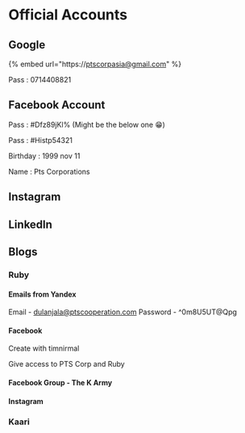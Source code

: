 # Official Accounts

## Google

{% embed url="https://ptscorpasia@gmail.com" %}

Pass : 0714408821

## Facebook Account

Pass : \#Dfz89jKl% \(Might be the below one 😁\)

Pass : \#Histp54321

Birthday : 1999 nov 11

Name : Pts Corporations

## Instagram

## Linkedln



## Blogs

### Ruby

#### Emails from Yandex

 Email - [dulanjala@ptscooperation.com](mailto:dulanjala@ptscooperation.com) Password - ^0m8U5UT@Qpg

#### Facebook

Create with timnirmal 

Give access to PTS Corp and Ruby

#### Facebook Group - The K Army



#### Instagram



### Kaari





